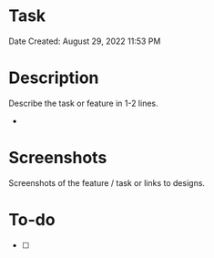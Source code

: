 # Task

Date Created: August 29, 2022 11:53 PM

# Description

Describe the task or feature in 1-2 lines. 

- 

# Screenshots

Screenshots of the feature / task or links to designs.

# To-do

- [ ]